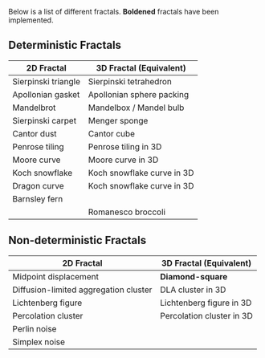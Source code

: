 Below is a list of different fractals. __Boldened__ fractals have been implemented.

## Deterministic Fractals

| 2D Fractal            | 3D Fractal (Equivalent)     |
|-----------------------|-----------------------------|
| Sierpinski triangle   | Sierpinski tetrahedron      |
| Apollonian gasket     | Apollonian sphere packing   |
| Mandelbrot            | Mandelbox / Mandel bulb     |
| Sierpinski carpet     | Menger sponge               |
| Cantor dust           | Cantor cube                 |
| Penrose tiling        | Penrose tiling in 3D        |
| Moore curve           | Moore curve in 3D           |
| Koch snowflake        | Koch snowflake curve in 3D  |
| Dragon curve          | Koch snowflake curve in 3D  |
| Barnsley fern         |                             |
|                       | Romanesco broccoli          |

## Non-deterministic Fractals

| 2D Fractal                            | 3D Fractal (Equivalent)     |
|---------------------------------------|-----------------------------|
| Midpoint displacement                 | __Diamond-square__          |
| Diffusion-limited aggregation cluster | DLA cluster in 3D           |
| Lichtenberg figure                    | Lichtenberg figure in 3D    |
| Percolation cluster                   | Percolation cluster in 3D   |
| Perlin noise                          |                             |
| Simplex noise                         |                             |

